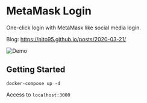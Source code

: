 # MetaMask Login

One-click login with MetaMask like social media login.

Blog: https://nito95.github.io/posts/2020-03-21/

![Demo](https://daimoku-pro-staging.s3.ap-northeast-1.amazonaws.com/uploads/tmp/1611880836-315936928465457-0005-6146/2020-03-21-1.gif)

## Getting Started
```
docker-compose up -d
```

Access to `localhost:3000`

